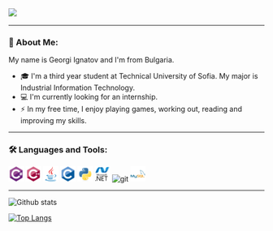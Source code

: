 <div id="header">
  <img src="https://media.giphy.com/media/a7ZzNhPFM8mnQJqBWw/giphy.gif" width="600"/>
</div>

---

###	:wave: About Me:
My name is Georgi Ignatov and I'm from Bulgaria.
- :mortar_board: I'm a third year student at Technical University of Sofia. My major is Industrial Information Technology.
- :computer: I'm currently looking for an internship.
- :zap: In my free time, I enjoy playing games, working out, reading and improving my skills.

---

### :hammer_and_wrench: Languages and Tools:
<p align="left"> <img src="https://raw.githubusercontent.com/devicons/devicon/master/icons/csharp/csharp-original.svg" alt="csharp" width="30" height="30"/> <img src="https://raw.githubusercontent.com/devicons/devicon/master/icons/cplusplus/cplusplus-original.svg" alt="cplusplus" width="30" height="30"/> <img src="https://raw.githubusercontent.com/devicons/devicon/master/icons/java/java-original.svg" alt="java" width="30" height="30"/> <img src="https://raw.githubusercontent.com/devicons/devicon/master/icons/c/c-original.svg" alt="c" width="30" height="30"/> <img src="https://raw.githubusercontent.com/devicons/devicon/master/icons/python/python-original.svg" alt="python" width="30" height="30"/> <img src="https://raw.githubusercontent.com/devicons/devicon/master/icons/dot-net/dot-net-original-wordmark.svg" alt="dotnet" width="30" height="30"/> <img src="https://www.vectorlogo.zone/logos/git-scm/git-scm-icon.svg" alt="git" width="30" height="30"/> <img src="https://raw.githubusercontent.com/devicons/devicon/master/icons/mysql/mysql-original-wordmark.svg" alt="mysql" width="30" height="30"/> </p>

---

![Github stats](https://github-readme-stats.vercel.app/api?username=gignatov&show_icons=true&count_private=true&theme=nightowl)

[![Top Langs](https://github-readme-stats.vercel.app/api/top-langs/?username=gignatov&layout=compact&theme=nightowl)](https://github.com/anuraghazra/github-readme-stats)
